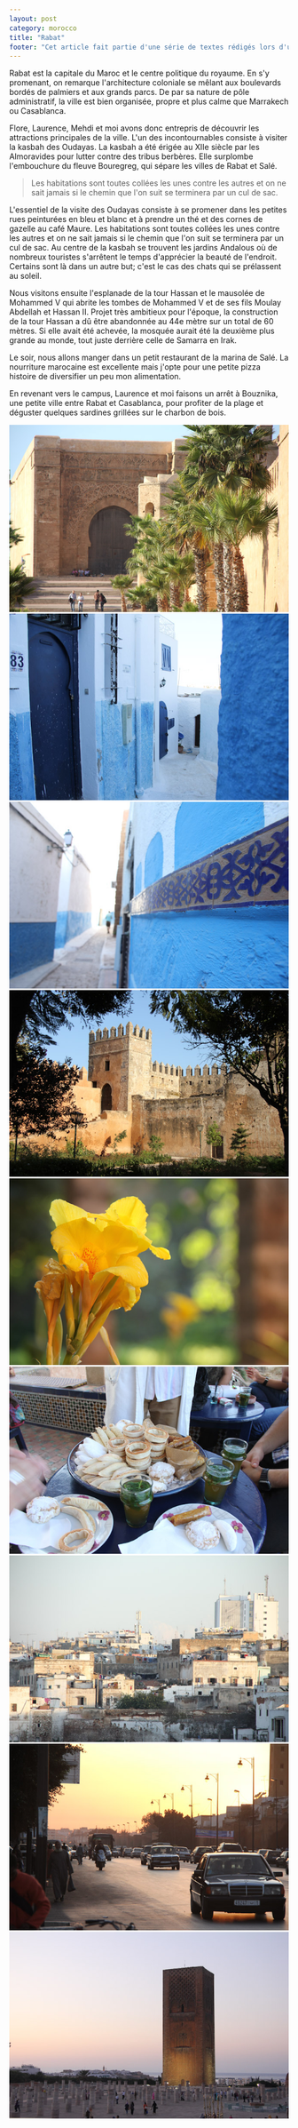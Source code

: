```yaml
---
layout: post
category: morocco
title: "Rabat"
footer: "Cet article fait partie d'une série de textes rédigés lors d'un séjour au Maroc en 2012."
---
```


Rabat est la capitale du Maroc et le centre politique du royaume. En s'y promenant, on remarque l'architecture coloniale se mêlant aux boulevards bordés de palmiers et aux grands parcs. De par sa nature de pôle administratif, la ville est bien organisée, propre et plus calme que Marrakech ou Casablanca.

Flore, Laurence, Mehdi et moi avons donc entrepris de découvrir les attractions principales de la ville. L'un des incontournables consiste à visiter la kasbah des Oudayas. La kasbah a été érigée au XIIe siècle par les Almoravides pour lutter contre des tribus berbères. Elle surplombe l'embouchure du fleuve Bouregreg, qui sépare les villes de Rabat et Salé.

> Les habitations sont toutes collées les unes contre les autres et on ne sait jamais si le chemin que l'on suit se terminera par un cul de sac.

L'essentiel de la visite des Oudayas consiste à se promener dans les petites rues peinturées en bleu et blanc et à prendre un thé et des cornes de gazelle au café Maure. Les habitations sont toutes collées les unes contre les autres et on ne sait jamais si le chemin que l'on suit se terminera par un cul de sac. Au centre de la kasbah se trouvent les jardins Andalous où de nombreux touristes s'arrêtent le temps d'apprécier la beauté de l'endroit. Certains sont là dans un autre but; c'est le cas des chats qui se prélassent au soleil.

Nous visitons ensuite l'esplanade de la tour Hassan et le mausolée de Mohammed V qui abrite les tombes de Mohammed V et de ses fils Moulay Abdellah et Hassan II. Projet très ambitieux pour l'époque, la construction de la tour Hassan a dû être abandonnée au 44e mètre sur un total de 60 mètres. Si elle avait été achevée, la mosquée aurait été la deuxième plus grande au monde, tout juste derrière celle de Samarra en Irak.

Le soir, nous allons manger dans un petit restaurant de la marina de Salé. La nourriture marocaine est excellente mais j'opte pour une petite pizza histoire de diversifier un peu mon alimentation.

En revenant vers le campus, Laurence et moi faisons un arrêt à Bouznika, une petite ville entre Rabat et Casablanca, pour profiter de la plage et déguster quelques sardines grillées sur le charbon de bois.

![](/assets/media/words/morroco/rabat/IMG_3552.jpg)
![](/assets/media/words/morroco/rabat/IMG_3570.jpg)
![](/assets/media/words/morroco/rabat/IMG_3572.jpg)
![](/assets/media/words/morroco/rabat/IMG_3586.jpg)
![](/assets/media/words/morroco/rabat/IMG_3591.jpg)
![](/assets/media/words/morroco/rabat/IMG_3598.jpg)
![](/assets/media/words/morroco/rabat/IMG_3611.jpg)
![](/assets/media/words/morroco/rabat/IMG_3636.jpg)
![](/assets/media/words/morroco/rabat/IMG_3645.jpg)
